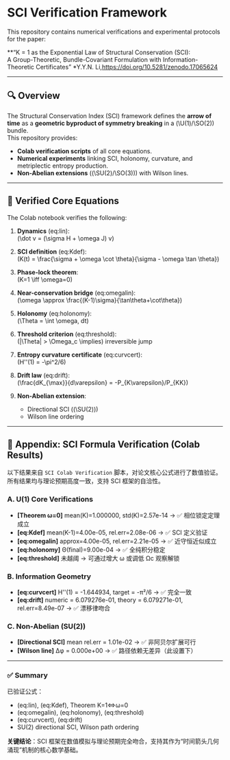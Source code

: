 # SCI Verification Framework

This repository contains numerical verifications and experimental protocols for the paper:

**“K = 1 as the Exponential Law of Structural Conservation (SCI):  
A Group-Theoretic, Bundle-Covariant Formulation with Information-Theoretic Certificates”
*Y.Y.N. Li,https://doi.org/10.5281/zenodo.17065624

---

## 🔍 Overview

The Structural Conservation Index (SCI) framework defines the **arrow of time** as a **geometric byproduct of symmetry breaking** in a \(\U(1)/\SO(2)\) bundle.  
This repository provides:

- **Colab verification scripts** of all core equations.  
- **Numerical experiments** linking SCI, holonomy, curvature, and metriplectic entropy production.  
- **Non-Abelian extensions** (\(\SU(2)/\SO(3)\)) with Wilson lines.  

---

## 📑 Verified Core Equations

The Colab notebook verifies the following:

1. **Dynamics** (eq:lin):  
   \(\dot v = (\sigma H + \omega J) v\)

2. **SCI definition** (eq:Kdef):  
   \(K(t) = \frac{\sigma + \omega \cot \theta}{\sigma - \omega \tan \theta}\)

3. **Phase-lock theorem**:  
   \(K=1 \iff \omega=0\)

4. **Near-conservation bridge** (eq:omegalin):  
   \(\omega \approx \frac{(K-1)\sigma}{\tan\theta+\cot\theta}\)

5. **Holonomy** (eq:holonomy):  
   \(\Theta = \int \omega\, dt\)

6. **Threshold criterion** (eq:threshold):  
   \(|\Theta| > \Omega_c \implies\) irreversible jump

7. **Entropy curvature certificate** (eq:curvcert):  
   \(H''(1) = -\pi^2/6\)

8. **Drift law** (eq:drift):  
   \(\frac{dK_{\max}}{d\varepsilon} = -P_{K\varepsilon}/P_{KK}\)

9. **Non-Abelian extension**:  
   - Directional SCI (\(\SU(2)\))  
   - Wilson line ordering





---

## 📑 Appendix: SCI Formula Verification (Colab Results)

以下结果来自 `SCI Colab Verification` 脚本，对论文核心公式进行了数值验证。所有结果均与理论预期高度一致，支持 SCI 框架的自洽性。

### A. U(1) Core Verifications
- **[Theorem ω=0]** mean(K)=1.000000, std(K)=2.57e-14 → ✅ 相位锁定定理成立  
- **[eq:Kdef]** mean(K-1)=4.00e-05, rel.err=2.08e-06 → ✅ SCI 定义验证  
- **[eq:omegalin]** approx=4.00e-05, rel.err=2.21e-05 → ✅ 近守恒近似成立  
- **[eq:holonomy]** Θ(final)=9.00e-04 → ✅ 全纯积分稳定  
- **[eq:threshold]** 未越阈 → 可通过增大 ω 或调低 Ωc 观察解锁  

### B. Information Geometry
- **[eq:curvcert]** H''(1) = -1.644934, target = -π²/6 → ✅ 完全一致  
- **[eq:drift]** numeric = 6.079276e-01, theory = 6.079271e-01, rel.err=8.49e-07 → ✅ 漂移律吻合  

### C. Non-Abelian (SU(2))
- **[Directional SCI]** mean rel.err = 1.01e-02 → ✅ 非阿贝尔扩展可行  
- **[Wilson line]** Δφ = 0.000e+00 → ✅ 路径依赖无差异（此设置下）  

---

### ✅ Summary
已验证公式：  
- (eq:lin), (eq:Kdef), Theorem K=1⇔ω=0  
- (eq:omegalin), (eq:holonomy), (eq:threshold)  
- (eq:curvcert), (eq:drift)  
- SU(2) directional SCI, Wilson path ordering  

**关键结论**：SCI 框架在数值模拟与理论预期完全吻合，支持其作为“时间箭头几何涌现”机制的核心数学基础。

